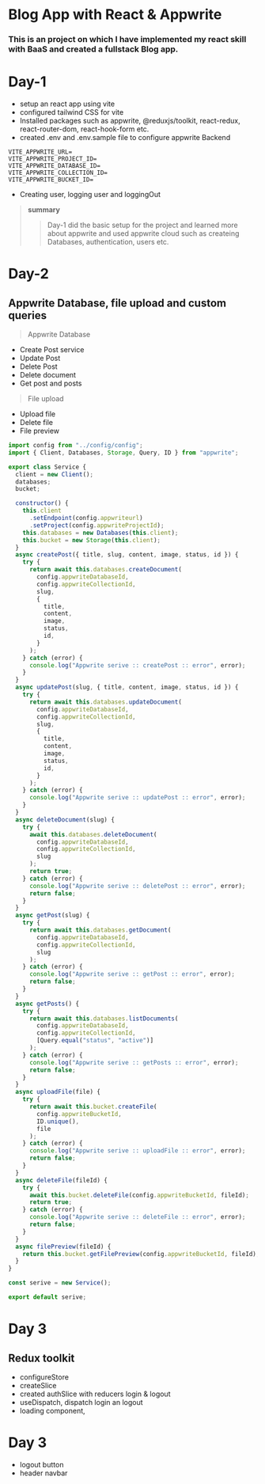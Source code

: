 # Blog App with React & Appwrite

### This is an project on which I have implemented my react skill with BaaS and created a fullstack Blog app.

# Day-1

- setup an react app using vite
- configured tailwind CSS for vite
- Installed packages such as appwrite, @reduxjs/toolkit, react-redux, react-router-dom, react-hook-form etc.
- created .env and .env.sample file to configure appwrite Backend

```dotenv
VITE_APPWRITE_URL=
VITE_APPWRITE_PROJECT_ID=
VITE_APPWRITE_DATABASE_ID=
VITE_APPWRITE_COLLECTION_ID=
VITE_APPWRITE_BUCKET_ID=
```

- Creating user, logging user and loggingOut

> **summary**
>
> > Day-1 did the basic setup for the project and learned more about appwrite and used appwrite cloud such as createing Databases, authentication, users etc.

# Day-2

## Appwrite Database, file upload and custom queries

> Appwrite Database

- Create Post service
- Update Post
- Delete Post
- Delete document
- Get post and posts

> File upload

- Upload file
- Delete file
- File preview

```javascript
import config from "../config/config";
import { Client, Databases, Storage, Query, ID } from "appwrite";

export class Service {
  client = new Client();
  databases;
  bucket;

  constructor() {
    this.client
      .setEndpoint(config.appwriteurl)
      .setProject(config.appwriteProjectId);
    this.databases = new Databases(this.client);
    this.bucket = new Storage(this.client);
  }
  async createPost({ title, slug, content, image, status, id }) {
    try {
      return await this.databases.createDocument(
        config.appwriteDatabaseId,
        config.appwriteCollectionId,
        slug,
        {
          title,
          content,
          image,
          status,
          id,
        }
      );
    } catch (error) {
      console.log("Appwrite serive :: createPost :: error", error);
    }
  }
  async updatePost(slug, { title, content, image, status, id }) {
    try {
      return await this.databases.updateDocument(
        config.appwriteDatabaseId,
        config.appwriteCollectionId,
        slug,
        {
          title,
          content,
          image,
          status,
          id,
        }
      );
    } catch (error) {
      console.log("Appwrite serive :: updatePost :: error", error);
    }
  }
  async deleteDocument(slug) {
    try {
      await this.databases.deleteDocument(
        config.appwriteDatabaseId,
        config.appwriteCollectionId,
        slug
      );
      return true;
    } catch (error) {
      console.log("Appwrite serive :: deletePost :: error", error);
      return false;
    }
  }
  async getPost(slug) {
    try {
      return await this.databases.getDocument(
        config.appwriteDatabaseId,
        config.appwriteCollectionId,
        slug
      );
    } catch (error) {
      console.log("Appwrite serive :: getPost :: error", error);
      return false;
    }
  }
  async getPosts() {
    try {
      return await this.databases.listDocuments(
        config.appwriteDatabaseId,
        config.appwriteCollectionId,
        [Query.equal("status", "active")]
      );
    } catch (error) {
      console.log("Appwrite serive :: getPosts :: error", error);
      return false;
    }
  }
  async uploadFile(file) {
    try {
      return await this.bucket.createFile(
        config.appwriteBucketId,
        ID.unique(),
        file
      );
    } catch (error) {
      console.log("Appwrite serive :: uploadFile :: error", error);
      return false;
    }
  }
  async deleteFile(fileId) {
    try {
      await this.bucket.deleteFile(config.appwriteBucketId, fileId);
      return true;
    } catch (error) {
      console.log("Appwrite serive :: deleteFile :: error", error);
      return false;
    }
  }
  async filePreview(fileId) {
    return this.bucket.getFilePreview(config.appwriteBucketId, fileId);
  }
}

const serive = new Service();

export default serive;
```
# Day 3

## Redux toolkit

- configureStore
- createSlice
- created authSlice with reducers login & logout
- useDispatch, dispatch login an logout
- loading component,

# Day 3

- logout button
- header navbar
